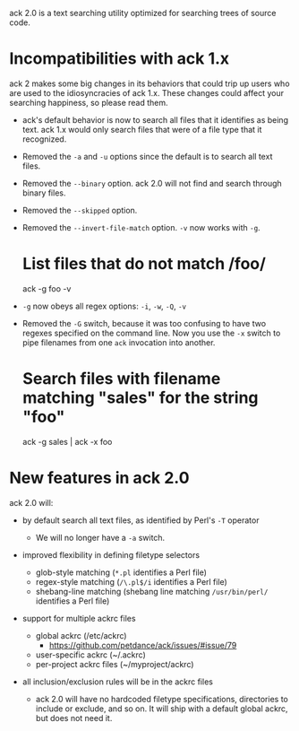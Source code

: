 ack 2.0 is a text searching utility optimized for searching trees of source code.

# Incompatibilities with ack 1.x

ack 2 makes some big changes in its behaviors that could trip up
users who are used to the idiosyncracies of ack 1.x.  These changes
could affect your searching happiness, so please read them.

* ack's default behavior is now to search all files that it identifies
as being text.  ack 1.x would only search files that were of a file
type that it recognized.

* Removed the `-a` and `-u` options since the default is to search
all text files.

* Removed the `--binary` option.  ack 2.0 will not find and search
through binary files.

* Removed the `--skipped` option.

* Removed the `--invert-file-match` option.  `-v` now works with `-g`.

    # List files that do not match /foo/
    ack -g foo -v

* `-g` now obeys all regex options: `-i`, `-w`, `-Q`, `-v`

* Removed the `-G` switch, because it was too confusing to have two
regexes specified on the command line.  Now you use the `-x` switch
to pipe filenames from one `ack` invocation into another.

    # Search files with filename matching "sales" for the string "foo"
    ack -g sales | ack -x foo

# New features in ack 2.0

ack 2.0 will:

* by default search all text files, as identified by Perl's `-T` operator
    * We will no longer have a `-a` switch.

* improved flexibility in defining filetype selectors
    * glob-style matching (`*.pl` identifies a Perl file)
    * regex-style matching (`/\.pl$/i` identifies a Perl file)
    * shebang-line matching (shebang line matching `/usr/bin/perl/` identifies a Perl file)

* support for multiple ackrc files
    * global ackrc (/etc/ackrc)
        * https://github.com/petdance/ack/issues/#issue/79
    * user-specific ackrc (~/.ackrc)
    * per-project ackrc files (~/myproject/ackrc)

* all inclusion/exclusion rules will be in the ackrc files
    * ack 2.0 will have no hardcoded filetype specifications,
    directories to include or exclude, and so on.  It will ship
    with a default global ackrc, but does not need it.
